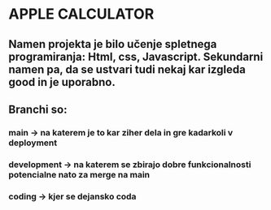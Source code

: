 # APPLE CALCULATOR

## Namen projekta je bilo učenje spletnega programiranja: Html, css, Javascript. Sekundarni namen pa, da se ustvari tudi nekaj kar izgleda good in je uporabno.




## Branchi so:
### main -> na katerem je to kar ziher dela in gre kadarkoli v deployment
### development -> na katerem se zbirajo dobre funkcionalnosti potencialne nato za merge na main
### coding -> kjer se dejansko coda
